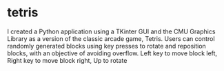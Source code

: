 # tetris
I created a Python application using a TKinter GUI and the CMU Graphics Library as a version of the classic arcade game, Tetris. Users can control randomly generated blocks using key presses to rotate and reposition blocks, with an objective of avoiding overflow.
Left key to move block left, Right key to move block right, Up to rotate
